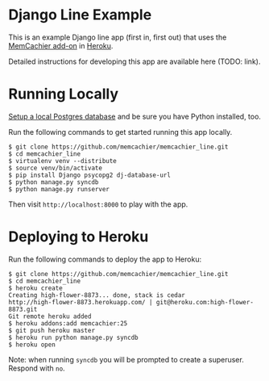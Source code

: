 # Django Line Example

This is an example Django line app (first in, first out) that uses the [MemCachier add-on](https://addons.heroku.com/memcachier) in [Heroku](http://www.heroku.com/).

Detailed instructions for developing this app are available here (TODO: link).

# Running Locally

[Setup a local Postgres database](https://devcenter.heroku.com/articles/local-postgresql) and be sure you have Python installed, too.

Run the following commands to get started running this app locally.

    $ git clone https://github.com/memcachier/memcachier_line.git
    $ cd memcachier_line
    $ virtualenv venv --distribute
    $ source venv/bin/activate
    $ pip install Django psycopg2 dj-database-url
    $ python manage.py syncdb
    $ python manage.py runserver

Then visit `http://localhost:8000` to play with the app.

# Deploying to Heroku
Run the following commands to deploy the app to Heroku:

    $ git clone https://github.com/memcachier/memcachier_line.git
    $ cd memcachier_line
    $ heroku create
    Creating high-flower-8873... done, stack is cedar
    http://high-flower-8873.herokuapp.com/ | git@heroku.com:high-flower-8873.git
    Git remote heroku added
    $ heroku addons:add memcachier:25
    $ git push heroku master
    $ heroku run python manage.py syncdb
    $ heroku open

Note: when running `syncdb` you will be prompted to create a superuser.  Respond with `no`.